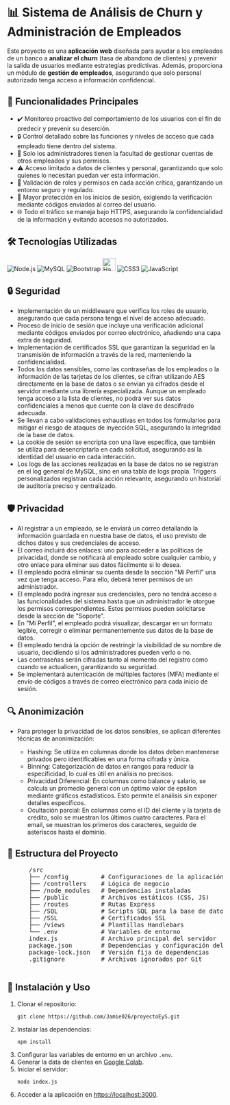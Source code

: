 <body>
    <div>
        <h1>📊 Sistema de Análisis de Churn y Administración de Empleados</h1>
        <p>
            Este proyecto es una <strong>aplicación web</strong> diseñada para
            ayudar a los empleados de un banco a
            <strong>analizar el churn</strong> (tasa de abandono de clientes) y
            prevenir la salida de usuarios mediante estrategias predictivas.
            Además, proporciona un módulo de
            <strong>gestión de empleados</strong>, asegurando que solo personal
            autorizado tenga acceso a información confidencial.
        </p>
        <h2>🚀 Funcionalidades Principales</h2>
        <ul>
            <li>
                ✔️ Monitoreo proactivo del comportamiento de los usuarios con el
                fin de predecir y prevenir su deserción.
            </li>
            <li>
                🔒 Control detallado sobre las funciones y niveles de acceso que
                cada empleado tiene dentro del sistema.
            </li>
            <li>
                👥 Solo los administradores tienen la facultad de gestionar
                cuentas de otros empleados y sus permisos.
            </li>
            <li>
                ⚠️ Acceso limitado a datos de clientes y personal, garantizando
                que solo quienes lo necesitan puedan ver esta información.
            </li>
            <li>
                🔐 Validación de roles y permisos en cada acción crítica,
                garantizando un entorno seguro y regulado.
            </li>
            <li>
                📧 Mayor protección en los inicios de sesión, exigiendo la
                verificación mediante códigos enviados al correo del usuario.
            </li>
            <li>
                🌐 Todo el tráfico se maneja bajo HTTPS, asegurando la
                confidencialidad de la información y evitando accesos no
                autorizados.
            </li>
        </ul>
        <h2>🛠️ Tecnologías Utilizadas</h2>
        <div class="tech-icons">
            <img
                src="https://img.icons8.com/color/48/000000/nodejs.png"
                alt="Node.js"
            />
            <img
                src="https://img.icons8.com/color/48/000000/mysql-logo.png"
                alt="MySQL"
            />
            <img
                src="https://img.icons8.com/color/48/000000/bootstrap.png"
                alt="Bootstrap"
            />
            <img
                src="https://cdn.iconscout.com/icon/free/png-256/free-handlebars-logo-icon-download-in-svg-png-gif-file-formats--company-brand-world-logos-vol-9-pack-icons-282936.png"
                alt="Handlebars"
                style="width: 30px; height: 30px"
            />
            <img
                src="https://img.icons8.com/color/48/000000/css3.png"
                alt="CSS3"
            />
            <img
                src="https://img.icons8.com/color/48/000000/javascript--v1.png"
                alt="JavaScript"
            />
        </div>
        <h2>🔒 Seguridad</h2>
        <ul>
            <li>
                Implementación de un middleware que verifica los roles de
                usuario, asegurando que cada persona tenga el nivel de acceso
                adecuado.
            </li>
            <li>
                Proceso de inicio de sesión que incluye una verificación
                adicional mediante códigos enviados por correo electrónico,
                añadiendo una capa extra de seguridad.
            </li>
            <li>
                Implementación de certificados SSL que garantizan la seguridad
                en la transmisión de información a través de la red, manteniendo
                la confidencialidad.
            </li>
            <li>
                Todos los datos sensibles, como las contraseñas de los empleados
                o la información de las tarjetas de los clientes, se cifran
                utilizando AES directamente en la base de datos o se envían ya
                cifrados desde el servidor mediante una librería especializada.
                Aunque un empleado tenga acceso a la lista de clientes, no podrá
                ver sus datos confidenciales a menos que cuente con la clave de
                descifrado adecuada.
            </li>
            <li>
                Se llevan a cabo validaciones exhaustivas en todos los
                formularios para mitigar el riesgo de ataques de inyección SQL,
                asegurando la integridad de la base de datos.
            </li>
            <li>
                La cookie de sesión se encripta con una llave específica, que
                también se utiliza para desencriptarla en cada solicitud,
                asegurando así la identidad del usuario en cada interacción.
            </li>
            <li>
                Los logs de las acciones realizadas en la base de datos no se
                registran en el log general de MySQL, sino en una tabla de logs
                propia. Triggers personalizados registran cada acción relevante,
                asegurando un historial de auditoría preciso y centralizado.
            </li>
        </ul>
        <h2>🛡️ Privacidad</h2>
        <ul>
            <li>
                Al registrar a un empleado, se le enviará un correo detallando
                la información guardada en nuestra base de datos, el uso
                previsto de dichos datos y sus credenciales de acceso.
            </li>
            <li>
                El correo incluirá dos enlaces: uno para acceder a las políticas
                de privacidad, donde se notificará al empleado sobre cualquier
                cambio, y otro enlace para eliminar sus datos fácilmente si lo
                desea.
            </li>
            <li>
                El empleado podrá eliminar su cuenta desde la sección "Mi
                Perfil" una vez que tenga acceso. Para ello, deberá tener
                permisos de un administrador.
            </li>
            <li>
                El empleado podrá ingresar sus credenciales, pero no tendrá
                acceso a las funcionalidades del sistema hasta que un
                administrador le otorgue los permisos correspondientes. Estos
                permisos pueden solicitarse desde la sección de "Soporte".
            </li>
            <li>
                En "Mi Perfil", el empleado podrá visualizar, descargar en un
                formato legible, corregir o eliminar permanentemente sus datos
                de la base de datos.
            </li>
            <li>
                El empleado tendrá la opción de restringir la visibilidad de su
                nombre de usuario, decidiendo si los administradores pueden
                verlo o no.
            </li>
            <li>
                Las contraseñas serán cifradas tanto al momento del registro
                como cuando se actualicen, garantizando su seguridad.
            </li>
            <li>
                Se implementará autenticación de múltiples factores (MFA)
                mediante el envío de códigos a través de correo electrónico para
                cada inicio de sesión.
            </li>
        </ul>
        <h2>🔍 Anonimización</h2>
        <ul>
            <li>
                Para proteger la privacidad de los datos sensibles, se aplican
                diferentes técnicas de anonimización:
            </li>
            <ul>
                <li>
                    Hashing: Se utiliza en columnas donde los datos deben
                    mantenerse privados pero identificables en una forma cifrada
                    y única.
                </li>
                <li>
                    Binning: Categorización de datos en rangos para reducir la
                    especificidad, lo cual es útil en análisis no precisos.
                </li>
                <li>
                    Privacidad Diferencial: En columnas como balance y salario,
                    se calcula un promedio general con un óptimo valor de
                    epsilon mediante gráficos estadísticos. Esto permite el
                    análisis sin exponer detalles específicos.
                </li>
                <li>
                    Ocultación parcial: En columnas como el ID del cliente y la
                    tarjeta de crédito, solo se muestran los últimos cuatro
                    caracteres. Para el email, se muestran los primeros dos
                    caracteres, seguido de asteriscos hasta el dominio.
                </li>
            </ul>
        </ul>
        <h2>📂 Estructura del Proyecto</h2>
        <pre>
      /src
      ├── /config         # Configuraciones de la aplicación
      ├── /controllers    # Lógica de negocio
      ├── /node_modules   # Dependencias instaladas
      ├── /public         # Archivos estáticos (CSS, JS)
      ├── /routes         # Rutas Express
      ├── /SQL            # Scripts SQL para la base de datos
      ├── /SSL            # Certificados SSL
      ├── /views          # Plantillas Handlebars
      └── .env            # Variables de entorno
      index.js            # Archivo principal del servidor
      package.json        # Dependencias y configuración del proyecto
      package-lock.json   # Versión fija de dependencias
      .gitignore          # Archivos ignorados por Git
      </pre
        >
        <h2>📖 Instalación y Uso</h2>
        <ol>
            <li>
                Clonar el repositorio:
                <pre><code>git clone https://github.com/Jamie026/proyectoEyS.git</code></pre>
            </li>
            <li>
                Instalar las dependencias:
                <pre><code>npm install</code></pre>
            </li>
            <li>
                Configurar las variables de entorno en un archivo
                <code>.env</code>.
            </li>
            <li>
                Generar la data de clientes en
                <a
                    href="https://colab.research.google.com/drive/1LVam6HqrbkRnl0gQY7cwTCZfaGofqmUO?usp=sharing"
                    >Google Colab</a
                >.
            </li>
            <li>
                Iniciar el servidor:
                <pre><code>node index.js</code></pre>
            </li>
            <li>
                Acceder a la aplicación en
                <a href="https://localhost:3000">https://localhost:3000</a>.
            </li>
        </ol>
    </div>
</body>
